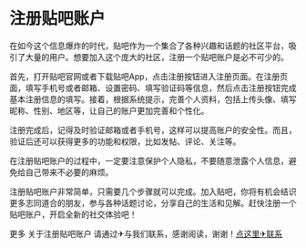 # 注册贴吧账户

在如今这个信息爆炸的时代，贴吧作为一个集合了各种兴趣和话题的社区平台，吸引了大量的用户。想要加入这个庞大的社区，注册一个贴吧账户是必不可少的。

首先，打开贴吧官网或者下载贴吧App，点击注册按钮进入注册页面。在注册页面，填写手机号或者邮箱、设置密码、填写验证码等信息，然后点击注册按钮完成基本注册信息的填写。接着，根据系统提示，完善个人资料，包括上传头像、填写昵称、性别、地区等，让自己的账户更加完善和个性化。

注册完成后，记得及时验证邮箱或者手机号，这样可以提高账户的安全性。而且，验证后还可以获得更多的功能和权限，比如发帖、评论、关注等。

在注册贴吧账户的过程中，一定要注意保护个人隐私，不要随意泄露个人信息，避免给自己带来不必要的麻烦。

注册贴吧账户非常简单，只需要几个步骤就可以完成。加入贴吧，你将有机会结识更多志同道合的朋友，参与各种话题讨论，分享自己的生活和见解。赶快注册一个贴吧账户，开启全新的社交体验吧！

更多 关于注册贴吧账户 请通过✈与我们联系，感谢阅读，谢谢！[点这里✈联系](https://d.k02.cc)